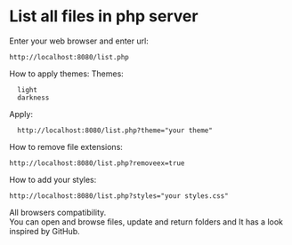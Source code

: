 # List all files in php server

Enter your web browser and enter url:

    http://localhost:8080/list.php

How to apply themes:
  Themes:

      light
      darkness

  Apply:

      http://localhost:8080/list.php?theme="your theme"

How to remove file extensions:

    http://localhost:8080/list.php?removeex=true

How to add your styles:

    http://localhost:8080/list.php?styles="your styles.css"

All browsers compatibility.  
You can open and browse files, update and return folders and
It has a look inspired by GitHub.
